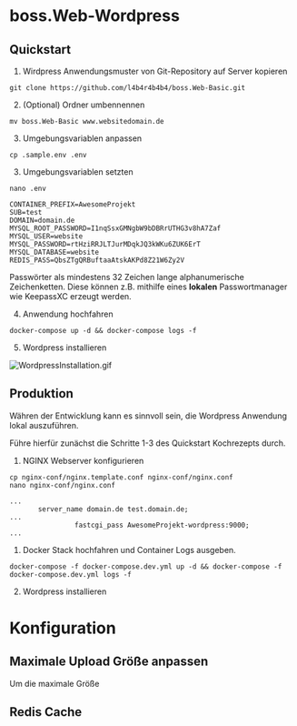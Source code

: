 # boss.Web-Wordpress
## Quickstart

1. Wirdpress Anwendungsmuster von Git-Repository auf Server kopieren

```
git clone https://github.com/l4b4r4b4b4/boss.Web-Basic.git
```

2. (Optional) Ordner umbennennen

```
mv boss.Web-Basic www.websitedomain.de
```

3. Umgebungsvariablen anpassen

```
cp .sample.env .env
```

3. Umgebungsvariablen setzten

```
nano .env
```

```
CONTAINER_PREFIX=AwesomeProjekt
SUB=test
DOMAIN=domain.de
MYSQL_ROOT_PASSWORD=I1nqSsxGMNgbW9bDBRrUTHG3v8hA7Zaf
MYSQL_USER=website
MYSQL_PASSWORD=rtHziRRJLTJurMDqkJQ3kWKu6ZUK6ErT
MYSQL_DATABASE=website
REDIS_PASS=QbsZTgQRBuftaaAtskAKPd8Z21W6Zy2V
```

Passwörter als mindestens 32 Zeichen lange alphanumerische Zeichenketten. Diese können z.B. mithilfe eines **lokalen** Passwortmanager wie KeepassXC erzeugt werden.

4. Anwendung hochfahren

```
docker-compose up -d && docker-compose logs -f
```

5. Wordpress installieren

![WordpressInstallation.gif](WordpressInstallation.gif?fileId=232495#mimetype=image%2Fgif&hasPreview=true)

## Produktion

Währen der Entwicklung kann es sinnvoll sein, die Wordpress Anwendung lokal auszuführen.

Führe hierfür zunächst die Schritte 1-3 des Quickstart Kochrezepts durch.

1. NGINX Webserver konfigurieren

```
cp nginx-conf/nginx.template.conf nginx-conf/nginx.conf
nano nginx-conf/nginx.conf
```

```
...
       server_name domain.de test.domain.de;
...
                fastcgi_pass AwesomeProjekt-wordpress:9000;
...
```

1. Docker Stack hochfahren und Container Logs ausgeben.

```
docker-compose -f docker-compose.dev.yml up -d && docker-compose -f docker-compose.dev.yml logs -f
```

2. Wordpress installieren

# Konfiguration

## Maximale Upload Größe anpassen

Um die maximale Größe 

## Redis Cache 
